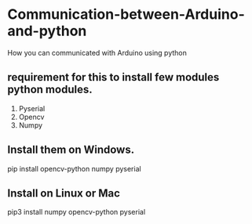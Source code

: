 # Communication-between-Arduino-and-python

How you can communicated with Arduino using python

## requirement for this to install few modules python modules.
1. Pyserial
2. Opencv
3. Numpy

## Install them on Windows.
pip install opencv-python numpy pyserial

## Install on Linux or Mac
pip3 install numpy opencv-python pyserial

